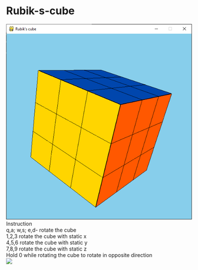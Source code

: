 # Rubik-s-cube
![](Rubik's%20cube.png)
Instruction  
q,a; w,s; e,d- rotate the cube  
1,2,3 rotate the cube with static x  
4,5,6 rotate the cube with static y  
7,8,9 rotate the cube with static z  
Hold 0 while rotating the cube to rotate in opposite direction  
![](Rubik's%20cube.gif)
